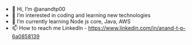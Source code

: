- 👋 Hi, I’m @anandtp00
- 👀 I’m interested in coding and learning new technologies
- 🌱 I’m currently learning Node js core, Java, AWS
- 📫 How to reach me 
    LinkedIn - https://www.linkedin.com/in/anand-t-p-6a0858139

<!---
anandtp00/anandtp00 is a ✨ special ✨ repository because its `README.md` (this file) appears on your GitHub profile.
You can click the Preview link to take a look at your changes.
--->
